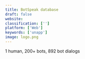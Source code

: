 ```yaml
---
title: BotSpeak database
draft: false 
website: 
classification: ['']
platform: ['Web']
keywords: ['unapp']
image: logo.png
---
```

1 human, 200+ bots, 892 bot dialogs